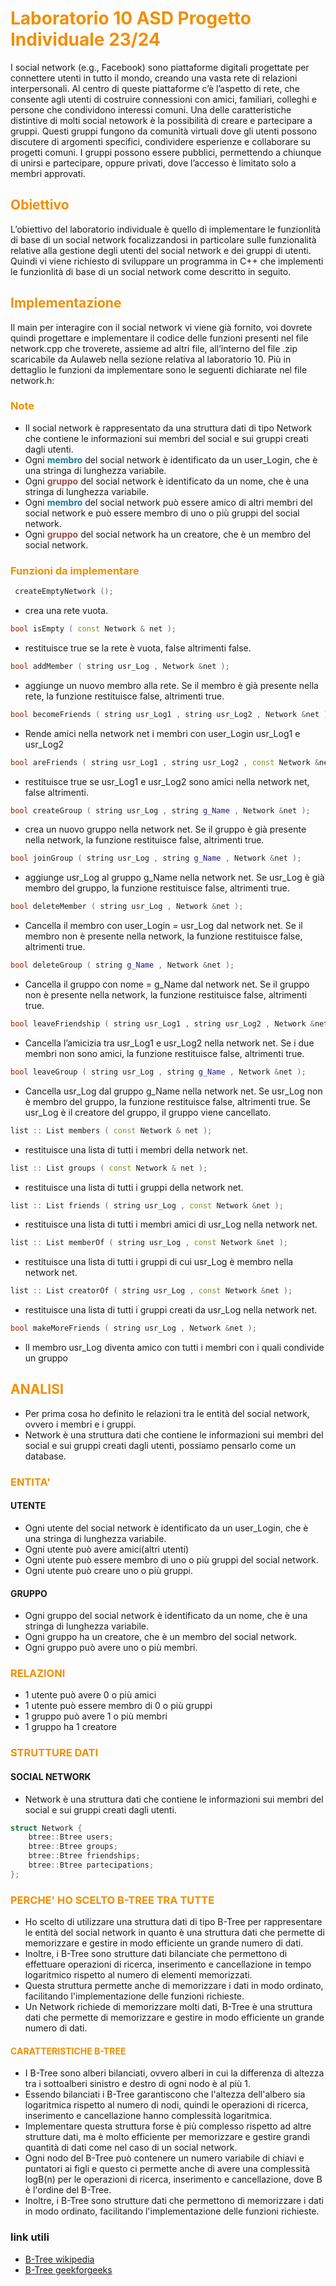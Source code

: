 
# <span style="color:#F18F01">Laboratorio 10 ASD Progetto Individuale 23/24</span>

I social network (e.g., Facebook) sono piattaforme digitali progettate per connettere utenti in tutto il mondo, creando una
vasta rete di relazioni interpersonali. Al centro di queste piattaforme c’è l’aspetto di rete, che consente agli utenti di costruire
connessioni con amici, familiari, colleghi e persone che condividono interessi comuni.
Una delle caratteristiche distintive di molti social netowork è la possibilità di creare e partecipare a gruppi. Questi gruppi
fungono da comunità virtuali dove gli utenti possono discutere di argomenti specifici, condividere esperienze e collaborare su
progetti comuni. I gruppi possono essere pubblici, permettendo a chiunque di unirsi e partecipare, oppure privati, dove l’accesso
è limitato solo a membri approvati.




## <span style="color:#F18F01"> Obiettivo</span>

L’obiettivo del laboratorio individuale è quello di implementare le funzionlità di base di un social network focalizzandosi in
particolare sulle funzionalità relative alla gestione degli utenti del social network e dei gruppi di utenti.
Quindi vi viene richiesto di sviluppare un programma in C++ che implementi le funzionlità di base di un social network come
descritto in seguito.

## <span style="color:#F18F01"> Implementazione</span>
Il main per interagire con il social network vi viene già fornito, voi dovrete quindi progettare e implementare il codice delle
funzioni presenti nel file network.cpp che troverete, assieme ad altri file, all’interno del file .zip scaricabile da Aulaweb nella
sezione relativa al laboratorio 10. Più in dettaglio le funzioni da implementare sono le seguenti dichiarate nel file network.h:


### <span style="color:#F18F01"> Note</span>
- Il social network è rappresentato da una struttura dati di tipo Network che contiene le informazioni sui membri del social e sui gruppi creati dagli utenti.
- Ogni <b style="color:#17779A">membro</b> del social network è identificato da un user_Login, che è una stringa di lunghezza variabile.
- Ogni <b style="color:#94524A">gruppo</b> del social network è identificato da un nome, che è una stringa di lunghezza variabile.
- Ogni <b style="color:#17779A">membro</b> del social network può essere amico di altri membri del social network e può essere membro di uno o più gruppi del social network.
- Ogni <b style="color:#94524A">gruppo</b> del social network ha un creatore, che è un membro del social network.

### <span style="color:#F18F01"> Funzioni da implementare</span> 

```cpp
 createEmptyNetwork ();
```
- crea una rete vuota.
```cpp
bool isEmpty ( const Network & net );
```
- restituisce true se la rete è vuota, false altrimenti false.
```cpp
bool addMember ( string usr_Log , Network &net );
```
- aggiunge un nuovo membro alla rete. Se il membro è già presente nella rete, la funzione restituisce false, altrimenti true.
```cpp
bool becomeFriends ( string usr_Log1 , string usr_Log2 , Network &net );
```
-  Rende amici nella network net i membri con user_Login usr_Log1 e usr_Log2
```cpp
bool areFriends ( string usr_Log1 , string usr_Log2 , const Network &net );
```
- restituisce true se usr_Log1 e usr_Log2 sono amici nella network net, false altrimenti.
```cpp
bool createGroup ( string usr_Log , string g_Name , Network &net );
```
- crea un nuovo gruppo nella network net. Se il gruppo è già presente nella network, la funzione restituisce false, altrimenti true.
```cpp
bool joinGroup ( string usr_Log , string g_Name , Network &net );
```
- aggiunge usr_Log al gruppo g_Name nella network net. Se usr_Log è già membro del gruppo, la funzione restituisce false, altrimenti true.
```cpp
bool deleteMember ( string usr_Log , Network &net );
```
- Cancella il membro con user_Login = usr_Log dal network net. Se il membro non è presente nella network, la funzione restituisce false, altrimenti true.
```cpp
bool deleteGroup ( string g_Name , Network &net );
```
- Cancella il gruppo con nome = g_Name dal network net. Se il gruppo non è presente nella network, la funzione restituisce false, altrimenti true.
```cpp
bool leaveFriendship ( string usr_Log1 , string usr_Log2 , Network &net );
```
- Cancella l’amicizia tra usr_Log1 e usr_Log2 nella network net. Se i due membri non sono amici, la funzione restituisce false, altrimenti true.
```cpp
bool leaveGroup ( string usr_Log , string g_Name , Network &net );
```
- Cancella usr_Log dal gruppo g_Name nella network net. Se usr_Log non è membro del gruppo, la funzione restituisce false, altrimenti true. Se usr_Log è il creatore del gruppo, il gruppo viene cancellato.
```cpp
list :: List members ( const Network & net );
```
- restituisce una lista di tutti i membri della network net.
```cpp
list :: List groups ( const Network & net );
```
- restituisce una lista di tutti i gruppi della network net.
```cpp
list :: List friends ( string usr_Log , const Network &net );
```
- restituisce una lista di tutti i membri amici di usr_Log nella network net.
```cpp
list :: List memberOf ( string usr_Log , const Network &net );
```
- restituisce una lista di tutti i gruppi di cui usr_Log è membro nella network net.
```cpp
list :: List creatorOf ( string usr_Log , const Network &net );
```
- restituisce una lista di tutti i gruppi creati da usr_Log nella network net.
```cpp
bool makeMoreFriends ( string usr_Log , Network &net );
```
- Il membro usr_Log diventa amico con tutti i membri con i quali condivide un gruppo




## <span style="color:#F18F01"> ANALISI</span>
- Per prima cosa ho definito le relazioni tra le entità del social network, ovvero i membri e i gruppi.
- Network è una struttura dati che contiene le informazioni sui membri del social e sui gruppi creati dagli utenti, possiamo pensarlo come un database.

### <span style="color:#F18F01"> ENTITA'</span>
#### UTENTE
- Ogni utente del social network è identificato da un user_Login, che è una stringa di lunghezza variabile.
- Ogni utente può avere amici(altri utenti)
- Ogni utente può essere membro di uno o più gruppi del social network.
- Ogni utente può creare uno o più gruppi.

#### GRUPPO
- Ogni gruppo del social network è identificato da un nome, che è una stringa di lunghezza variabile.
- Ogni gruppo ha un creatore, che è un membro del social network.
- Ogni gruppo può avere uno o più membri.

### <span style="color:#F18F01"> RELAZIONI</span>
- 1 utente può avere 0 o più amici
- 1 utente può essere membro di 0 o più gruppi
- 1 gruppo può avere 1 o più membri
- 1 gruppo ha 1 creatore

### <span style="color:#F18F01"> STRUTTURE DATI</span>

#### SOCIAL NETWORK
- Network è una struttura dati che contiene le informazioni sui membri del social e sui gruppi creati dagli utenti.


```cpp
struct Network {
    btree::Btree users;
    btree::Btree groups;
    btree::Btree friendships;
    btree::Btree partecipations;
};
```
### <span style="color:#F18F01"> PERCHE' HO SCELTO B-TREE TRA TUTTE</span>

- Ho scelto di utilizzare una struttura dati di tipo B-Tree per rappresentare le entità del social network in quanto è una struttura dati che permette di memorizzare e gestire in modo efficiente un grande numero di dati.
- Inoltre, i B-Tree sono strutture dati bilanciate che permettono di effettuare operazioni di ricerca, inserimento e cancellazione in tempo logaritmico rispetto al numero di elementi memorizzati.
- Questa struttura permette anche di memorizzare i dati in modo ordinato, facilitando l'implementazione delle funzioni richieste.
- Un Network richiede di memorizzare molti dati, B-Tree è una struttura dati che permette di memorizzare e gestire in modo efficiente un grande numero di dati.

#### <span style="color:#F18F01"> CARATTERISTICHE B-TREE</span>

- I B-Tree sono alberi bilanciati, ovvero alberi in cui la differenza di altezza tra i sottoalberi sinistro e destro di ogni nodo è al più 1.
- Essendo bilanciati i B-Tree garantiscono che l'altezza dell'albero sia logaritmica rispetto al numero di nodi, quindi le operazioni di ricerca, inserimento e cancellazione hanno complessità logaritmica.
- Implementare questa struttura forse è più complesso rispetto ad altre strutture dati, ma è molto efficiente per memorizzare e gestire grandi quantità di dati come nel caso di un social network.
- Ogni nodo del B-Tree può contenere un numero variabile di chiavi e puntatori ai figli e questo ci permette anche di avere una complessità logB(n) per le operazioni di ricerca, inserimento e cancellazione, dove B è l'ordine del B-Tree.
- Inoltre, i B-Tree sono strutture dati che permettono di memorizzare i dati in modo ordinato, facilitando l'implementazione delle funzioni richieste.

### link utili
- [B-Tree wikipedia](https://en.wikipedia.org/wiki/B-tree)
- [B-Tree geekforgeeks](https://www.geeksforgeeks.org/b-tree-set-1-introduction-2/)





